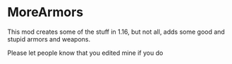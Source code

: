 # MoreArmors
This mod creates some of the stuff in 1.16, but not all, adds some good and stupid armors and weapons.

Please let people know that you edited mine if you do

